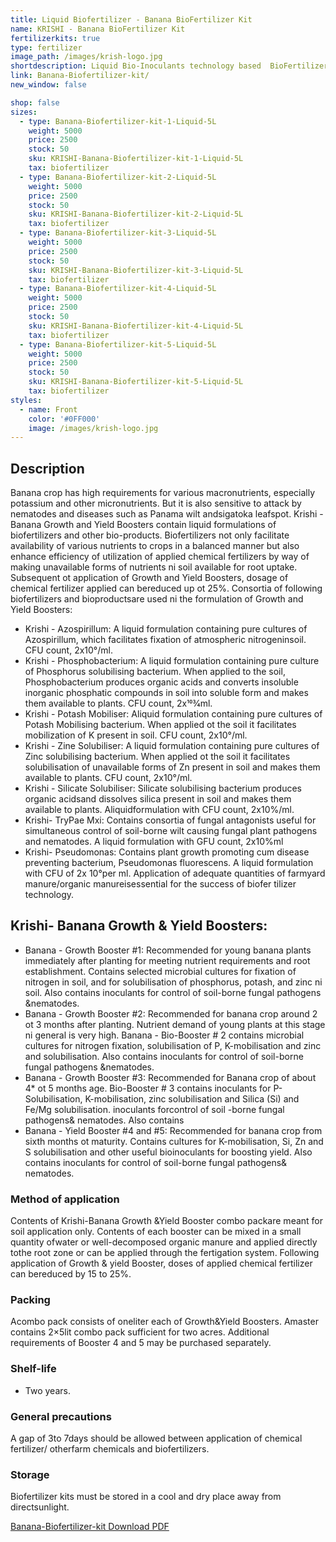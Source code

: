 ```yaml
---
title: Liquid Biofertilizer - Banana BioFertilizer Kit
name: KRISHI - Banana BioFertilizer Kit
fertilizerkits: true
type: fertilizer
image_path: /images/krish-logo.jpg
shortdescription: Liquid Bio-Inoculants technology based  BioFertilizer Consortia for Banana cultivation
link: Banana-Biofertilizer-kit/
new_window: false

shop: false
sizes:
  - type: Banana-Biofertilizer-kit-1-Liquid-5L
    weight: 5000
    price: 2500
    stock: 50
    sku: KRISHI-Banana-Biofertilizer-kit-1-Liquid-5L
    tax: biofertilizer
  - type: Banana-Biofertilizer-kit-2-Liquid-5L
    weight: 5000
    price: 2500
    stock: 50
    sku: KRISHI-Banana-Biofertilizer-kit-2-Liquid-5L
    tax: biofertilizer
  - type: Banana-Biofertilizer-kit-3-Liquid-5L
    weight: 5000
    price: 2500
    stock: 50
    sku: KRISHI-Banana-Biofertilizer-kit-3-Liquid-5L
    tax: biofertilizer
  - type: Banana-Biofertilizer-kit-4-Liquid-5L
    weight: 5000
    price: 2500
    stock: 50
    sku: KRISHI-Banana-Biofertilizer-kit-4-Liquid-5L
    tax: biofertilizer
  - type: Banana-Biofertilizer-kit-5-Liquid-5L
    weight: 5000
    price: 2500
    stock: 50
    sku: KRISHI-Banana-Biofertilizer-kit-5-Liquid-5L
    tax: biofertilizer
styles:
  - name: Front
    color: '#0FF000'
    image: /images/krish-logo.jpg
---
```

## Description

Banana crop has high requirements for various macronutrients, especially potassium and other micronutrients. But it is also sensitive to attack by nematodes and diseases such as Panama wilt andsigatoka leafspot.
Krishi - Banana Growth and Yield Boosters contain liquid formulations of biofertilizers and other bio-products.
Biofertilizers not only facilitate availability of various nutrients to crops in a balanced manner but also enhance efficiency of utilization of applied chemical fertilizers by way of making unavailable forms of nutrients ni soil available for root uptake. Subsequent ot application of Growth and Yield Boosters, dosage of chemical fertilizer applied can bereduced up ot 25%. Consortia of following biofertilizers and bioproductsare used ni the formulation of Growth and Yield Boosters:

- Krishi - Azospirillum: A liquid formulation containing pure cultures of Azospirillum, which facilitates fixation of atmospheric nitrogeninsoil. CFU count, 2x10°/ml.
- Krishi - Phosphobacterium: A liquid formulation containing pure culture of Phosphorus solubilising bacterium. When applied to the soil, Phosphobacterium produces organic acids and converts insoluble inorganic phosphatic compounds in soil into soluble form and makes them available to plants. CFU count, 2x103⁄4ml.
- Krishi - Potash Mobiliser: Aliquid formulation containing pure cultures of Potash Mobilising bacterium. When applied ot the soil it facilitates mobilization of K present in soil. CFU count,
2x10°/ml.
- Krishi - Zine Solubiliser: A liquid formulation containing pure cultures of Zinc solubilising bacterium. When applied ot the soil
it facilitates solubilisation of unavailable forms of Zn present in soil and makes them available to plants. CFU count, 2x10°/ml.
- Krishi - Silicate Solubiliser: Silicate solubilising bacterium produces organic acidsand dissolves silica present in soil and makes them available to plants. Aliquidformulation with CFU count, 2x10%/ml.
- Krishi- TryPae Mxi: Contains consortia of fungal antagonists useful for simultaneous control of soil-borne wilt causing fungal plant pathogens and nematodes. A liquid formulation with GFU count, 2x10%ml
- Krishi- Pseudomonas: Contains plant growth promoting cum disease preventing bacterium, Pseudomonas fluorescens. A liquid formulation with CFU of 2x 10°per ml. Application of adequate quantities of farmyard manure/organic manureisessential for the success of biofer tilizer technology.

## Krishi- Banana Growth & Yield Boosters:
- Banana - Growth Booster #1: Recommended for young banana plants immediately after planting for meeting nutrient requirements and root establishment. Contains selected microbial cultures for fixation of nitrogen in soil, and for solubilisation of phosphorus, potash, and zinc ni soil. Also contains inoculants for control of soil-borne fungal pathogens &nematodes.
- Banana - Growth Booster #2: Recommended for banana crop around 2 ot 3 months after planting. Nutrient demand of young plants at this stage ni general is very high. Banana - Bio-Booster # 2 contains microbial cultures for nitrogen fixation, solubilisation of P, K-mobilisation and zinc and solubilisation. Also contains inoculants for control of soil-borne fungal pathogens &nematodes.
- Banana - Growth Booster #3: Recommended for Banana crop of about 4* ot 5 months age. Bio-Booster # 3 contains
inoculants for P-Solubilisation, K-mobilisation, zinc solubilisation and Silica (Si) and Fe/Mg solubilisation. inoculants forcontrol of soil -borne fungal pathogens& nematodes.
Also contains
- Banana - Yield Booster #4 and #5: Recommended for banana crop from sixth months ot maturity. Contains cultures for K-mobilisation, Si, Zn and S solubilisation and other useful bioinoculants for boosting yield. Also contains inoculants for control of soil-borne fungal pathogens& nematodes.

### Method of application

Contents of Krishi-Banana Growth &Yield Booster combo packare meant for soil application only. Contents of each booster can be mixed in a small quantity ofwater or well-decomposed organic manure and applied directly tothe root zone or can be applied through the fertigation system. Following application of Growth & yield Booster, doses of applied chemical fertilizer can bereduced by
15 to 25%.

### Packing
Acombo pack consists of oneliter each of Growth&Yield Boosters. Amaster contains 2×5lit combo pack sufficient for two acres. Additional requirements of Booster 4 and 5 may be purchased separately.

### Shelf-life
- Two years.

### General precautions
A gap of 3to 7days should be allowed between application of chemical fertilizer/ otherfarm chemicals and biofertilizers.

### Storage
Biofertilizer kits must be stored in a cool and dry place away from directsunlight.

<a href="/download/Banana-PhampletAlter.pdf">Banana-Biofertilizer-kit Download PDF</a>

